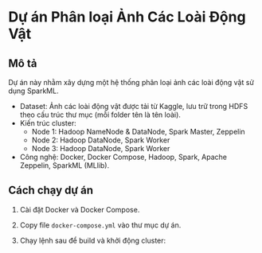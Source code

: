 # Dự án Phân loại Ảnh Các Loài Động Vật

## Mô tả
Dự án này nhằm xây dựng một hệ thống phân loại ảnh các loài động vật sử dụng SparkML.  
- Dataset: Ảnh các loài động vật được tải từ Kaggle, lưu trữ trong HDFS theo cấu trúc thư mục (mỗi folder tên là tên loài).  
- Kiến trúc cluster:  
  - Node 1: Hadoop NameNode & DataNode, Spark Master, Zeppelin  
  - Node 2: Hadoop DataNode, Spark Worker  
  - Node 3: Hadoop DataNode, Spark Worker  
- Công nghệ: Docker, Docker Compose, Hadoop, Spark, Apache Zeppelin, SparkML (MLlib).

## Cách chạy dự án

1. Cài đặt Docker và Docker Compose.

2. Copy file `docker-compose.yml` vào thư mục dự án.

3. Chạy lệnh sau để build và khởi động cluster: